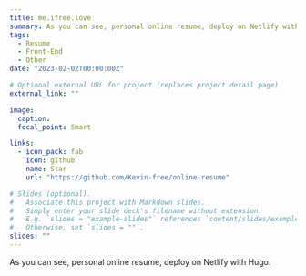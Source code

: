 ```yaml
---
title: me.ifree.love
summary: As you can see, personal online resume, deploy on Netlify with Hugo.
tags:
  - Resume
  - Front-End
  - Other
date: "2023-02-02T00:00:00Z"

# Optional external URL for project (replaces project detail page).
external_link: ""

image:
  caption:
  focal_point: Smart

links:
  - icon_pack: fab
    icon: github
    name: Star
    url: "https://github.com/Kevin-free/online-resume"

# Slides (optional).
#   Associate this project with Markdown slides.
#   Simply enter your slide deck's filename without extension.
#   E.g. `slides = "example-slides"` references `content/slides/example-slides.md`.
#   Otherwise, set `slides = ""`.
slides: ""
---
```


As you can see, personal online resume, deploy on Netlify with Hugo.
